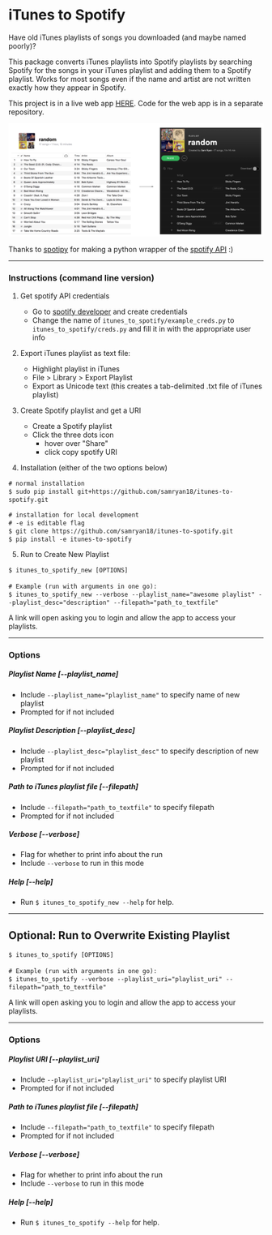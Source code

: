 # iTunes to Spotify
Have old iTunes playlists of songs you downloaded (and maybe named poorly)?

This package converts iTunes playlists into Spotify playlists by searching Spotify for the songs in your iTunes playlist and adding them to a Spotify playlist. Works for most songs even if the name and artist are not written exactly how they appear in Spotify.

This project is in a live web app [HERE](http://itunes-to-spotify.herokuapp.com/). Code for the web app is in a separate repository.

<img src="assets/example.png" />

Thanks to [spotipy](https://spotipy.readthedocs.io/en/latest/) for making a python wrapper of the [spotify API](https://developer.spotify.com/documentation/web-api/) :)


---

### Instructions (command line version)
1. Get spotify API credentials
    * Go to [spotify developer](https://developer.spotify.com/documentation/web-api/quick-start/) and create credentials
    * Change the name of `itunes_to_spotify/example_creds.py` to `itunes_to_spotify/creds.py` and fill it in with the appropriate user info

2. Export iTunes playlist as text file:
    * Highlight playlist in iTunes
    * File > Library > Export Playlist
    * Export as Unicode text (this creates a tab-delimited .txt file of iTunes playlist)

3. Create Spotify playlist and get a URI
    * Create a Spotify playlist
    * Click the three dots icon
        * hover over "Share"
        * click copy spotify URI

4. Installation (either of the two options below)
```
# normal installation 
$ sudo pip install git+https://github.com/samryan18/itunes-to-spotify.git
```

```
# installation for local development
# -e is editable flag
$ git clone https://github.com/samryan18/itunes-to-spotify.git
$ pip install -e itunes-to-spotify
```

5. Run to Create New Playlist
```
$ itunes_to_spotify_new [OPTIONS]

# Example (run with arguments in one go):
$ itunes_to_spotify_new --verbose --playlist_name="awesome playlist" --playlist_desc="description" --filepath="path_to_textfile"
```
A link will open asking you to login and allow the app to access your playlists.

---

### Options

##### Playlist Name [--playlist_name]
* Include `--playlist_name="playlist_name"` to specify name of new playlist
* Prompted for if not included

##### Playlist Description [--playlist_desc]
* Include `--playlist_desc="playlist_desc"` to specify description of new playlist
* Prompted for if not included

##### Path to iTunes playlist file [--filepath]
* Include `--filepath="path_to_textfile"` to specify filepath
* Prompted for if not included

##### Verbose [--verbose]
* Flag for whether to print info about the run
* Include `--verbose` to run in this mode

##### Help [--help]
* Run `$ itunes_to_spotify_new --help` for help.

---

## Optional: Run to Overwrite Existing Playlist
```
$ itunes_to_spotify [OPTIONS]

# Example (run with arguments in one go):
$ itunes_to_spotify --verbose --playlist_uri="playlist_uri" --filepath="path_to_textfile"
```
A link will open asking you to login and allow the app to access your playlists.

---

### Options

##### Playlist URI [--playlist_uri]
* Include `--playlist_uri="playlist_uri"` to specify playlist URI
* Prompted for if not included

##### Path to iTunes playlist file [--filepath]
* Include `--filepath="path_to_textfile"` to specify filepath
* Prompted for if not included

##### Verbose [--verbose]
* Flag for whether to print info about the run
* Include `--verbose` to run in this mode

##### Help [--help]
* Run `$ itunes_to_spotify --help` for help.
